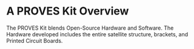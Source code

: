 # A PROVES Kit Overview
The PROVES Kit blends Open-Source Hardware and Software. The Hardware developed includes the entire satellite structure, brackets, and Printed Circuit Boards.